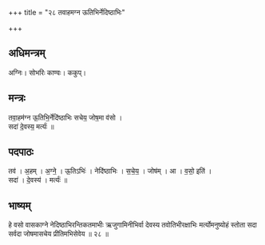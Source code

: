+++
title = "२८ तवाहमग्न ऊतिभिर्नेदिष्ठाभिः"

+++
## अधिमन्त्रम्
अग्निः। सोभरिः काण्वः। ककुप्।

## मन्त्रः
तवा॒हम॑ग्न ऊ॒तिभि॒र्नेदि॑ष्ठाभिः सचेय॒ जोष॒मा व॑सो ।  
सदा॑ दे॒वस्य॒ मर्त्यः॑ ॥

## पदपाठः
तव॑ । अ॒हम् । अ॒ग्ने॒ । ऊ॒तिऽभिः॑ । नेदि॑ष्ठाभिः । स॒चे॒य॒ । जोष॑म् । आ । व॒सो॒ इति॑ ।  
सदा॑ । दे॒वस्य॑ । मर्त्यः॑ ॥

## भाष्यम्
हे वसो वासकाग्ने नेदिष्ठाभिरन्तिकतमाभीः ऋजुगामिनीभिर्वा देवस्य तवोतिभीरक्षाभिः मर्त्योमनुष्योहं स्तोता सदा सर्वदा जोषमासचेय प्रीतिमभिसेवेय ॥ २८ ॥
